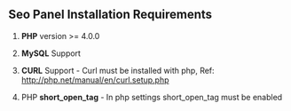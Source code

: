 ## Seo Panel Installation Requirements ##

1. **PHP** version >= 4.0.0

2. **MySQL** Support

3. **CURL** Support - Curl must be installed with php, Ref: http://php.net/manual/en/curl.setup.php

4. PHP **short\_open\_tag** - In php settings short\_open\_tag must be enabled